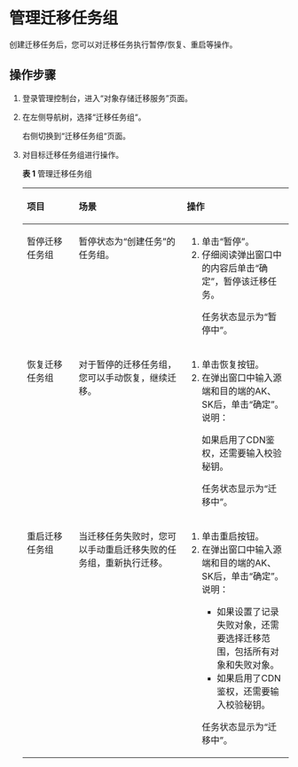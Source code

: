 # 管理迁移任务组<a name="oms_01_0019"></a>

创建迁移任务后，您可以对迁移任务执行暂停/恢复、重启等操作。

## 操作步骤<a name="section1993215917"></a>

1.  登录管理控制台，进入“对象存储迁移服务”页面。
2.  在左侧导航树，选择“迁移任务组“。

    右侧切换到“迁移任务组“页面。

3.  对目标迁移任务组进行操作。

    **表 1**  管理迁移任务组

    <a name="table20887114616359"></a>
    <table><thead align="left"><tr id="row78881546133510"><th class="cellrowborder" valign="top" width="19.471947194719473%" id="mcps1.2.4.1.1"><p id="p5888134615356"><a name="p5888134615356"></a><a name="p5888134615356"></a>项目</p>
    </th>
    <th class="cellrowborder" valign="top" width="40.574057405740575%" id="mcps1.2.4.1.2"><p id="p98881546163510"><a name="p98881546163510"></a><a name="p98881546163510"></a>场景</p>
    </th>
    <th class="cellrowborder" valign="top" width="39.953995399539956%" id="mcps1.2.4.1.3"><p id="p138881346183510"><a name="p138881346183510"></a><a name="p138881346183510"></a>操作</p>
    </th>
    </tr>
    </thead>
    <tbody><tr id="row48881246173513"><td class="cellrowborder" valign="top" width="19.471947194719473%" headers="mcps1.2.4.1.1 "><p id="p5888144663515"><a name="p5888144663515"></a><a name="p5888144663515"></a>暂停迁移任务组</p>
    </td>
    <td class="cellrowborder" valign="top" width="40.574057405740575%" headers="mcps1.2.4.1.2 "><p id="p85811791215"><a name="p85811791215"></a><a name="p85811791215"></a>暂停状态为“创建任务”的任务组。</p>
    </td>
    <td class="cellrowborder" valign="top" width="39.953995399539956%" headers="mcps1.2.4.1.3 "><a name="ol1125291884211"></a><a name="ol1125291884211"></a><ol id="ol1125291884211"><li>单击“暂停”。</li><li>仔细阅读弹出窗口中的内容后单击“确定”，暂停该迁移任务。<p id="p20837191820462"><a name="p20837191820462"></a><a name="p20837191820462"></a>任务状态显示为“暂停中”。</p>
    </li></ol>
    </td>
    </tr>
    <tr id="row2806184217115"><td class="cellrowborder" valign="top" width="19.471947194719473%" headers="mcps1.2.4.1.1 "><p id="p19807164251120"><a name="p19807164251120"></a><a name="p19807164251120"></a>恢复迁移任务组</p>
    </td>
    <td class="cellrowborder" valign="top" width="40.574057405740575%" headers="mcps1.2.4.1.2 "><p id="p588910461358"><a name="p588910461358"></a><a name="p588910461358"></a>对于暂停的迁移任务组，您可以手动恢复，继续迁移。</p>
    </td>
    <td class="cellrowborder" valign="top" width="39.953995399539956%" headers="mcps1.2.4.1.3 "><a name="ol1416816197440"></a><a name="ol1416816197440"></a><ol id="ol1416816197440"><li>单击恢复按钮。</li><li>在弹出窗口中输入源端和目的端的AK、SK后，单击“确定”。<div class="note" id="note101696191445"><a name="note101696191445"></a><a name="note101696191445"></a><span class="notetitle"> 说明： </span><div class="notebody"><p id="p1169141994419"><a name="p1169141994419"></a><a name="p1169141994419"></a>如果启用了CDN鉴权，还需要输入校验秘钥。</p>
    </div></div>
    <p id="p151691219184413"><a name="p151691219184413"></a><a name="p151691219184413"></a>任务状态显示为“迁移中”。</p>
    </li></ol>
    </td>
    </tr>
    <tr id="row441015051218"><td class="cellrowborder" valign="top" width="19.471947194719473%" headers="mcps1.2.4.1.1 "><p id="p11410110111211"><a name="p11410110111211"></a><a name="p11410110111211"></a>重启迁移任务组</p>
    </td>
    <td class="cellrowborder" valign="top" width="40.574057405740575%" headers="mcps1.2.4.1.2 "><p id="p3889174663520"><a name="p3889174663520"></a><a name="p3889174663520"></a>当迁移任务失败时，您可以手动重启迁移失败的任务组，重新执行迁移。</p>
    </td>
    <td class="cellrowborder" valign="top" width="39.953995399539956%" headers="mcps1.2.4.1.3 "><a name="ol118278534464"></a><a name="ol118278534464"></a><ol id="ol118278534464"><li>单击重启按钮。</li><li>在弹出窗口中输入源端和目的端的AK、SK后，单击“确定”。<div class="note" id="note16639175831115"><a name="note16639175831115"></a><a name="note16639175831115"></a><span class="notetitle"> 说明： </span><div class="notebody"><a name="ul2804161313438"></a><a name="ul2804161313438"></a><ul id="ul2804161313438"><li>如果设置了记录失败对象，还需要选择迁移范围，包括所有对象和失败对象。</li><li>如果启用了CDN鉴权，还需要输入校验秘钥。</li></ul>
    </div></div>
    <p id="p548115318271"><a name="p548115318271"></a><a name="p548115318271"></a>任务状态显示为“迁移中”。</p>
    </li></ol>
    </td>
    </tr>
    </tbody>
    </table>


